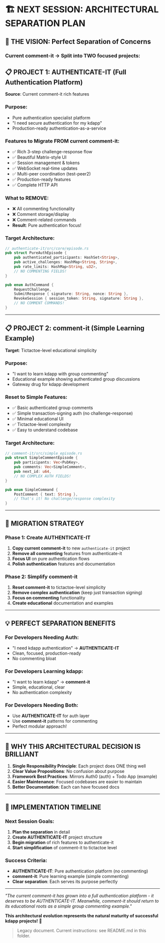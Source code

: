 # 🏗️ NEXT SESSION: ARCHITECTURAL SEPARATION PLAN

## 🎯 **THE VISION: Perfect Separation of Concerns**

### **Current comment-it** → Split into TWO focused projects:

## 📋 **PROJECT 1: AUTHENTICATE-IT** (Full Authentication Platform)
**Source**: Current comment-it rich features

### **Purpose**: 
- Pure authentication specialist platform
- "I need secure authentication for my kdapp"
- Production-ready authentication-as-a-service

### **Features to Migrate FROM current comment-it:**
- ✅ Rich 3-step challenge-response flow
- ✅ Beautiful Matrix-style UI  
- ✅ Session management & tokens
- ✅ WebSocket real-time updates
- ✅ Multi-peer coordination (test-peer2)
- ✅ Production-ready features
- ✅ Complete HTTP API

### **What to REMOVE:**
- ❌ All commenting functionality
- ❌ Comment storage/display
- ❌ Comment-related commands
- **Result**: Pure authentication focus!

### **Target Architecture:**
```rust
// authenticate-it/src/core/episode.rs
pub struct PureAuthEpisode {
    pub authenticated_participants: HashSet<String>,
    pub active_challenges: HashMap<String, String>,
    pub rate_limits: HashMap<String, u32>,
    // NO COMMENTING FIELDS!
}

pub enum AuthCommand {
    RequestChallenge,
    SubmitResponse { signature: String, nonce: String },
    RevokeSession { session_token: String, signature: String },
    // NO COMMENT COMMANDS!
}
```

---

## 📋 **PROJECT 2: comment-it** (Simple Learning Example)
**Target**: Tictactoe-level educational simplicity

### **Purpose**:
- "I want to learn kdapp with group commenting"
- Educational example showing authenticated group discussions
- Gateway drug for kdapp development

### **Reset to Simple Features:**
- ✅ Basic authenticated group comments
- ✅ Simple transaction-signing auth (no challenge-response)
- ✅ Minimal educational UI
- ✅ Tictactoe-level complexity
- ✅ Easy to understand codebase

### **Target Architecture:**
```rust
// comment-it/src/simple_episode.rs
pub struct SimpleCommentEpisode {
    pub participants: Vec<PubKey>,
    pub comments: Vec<SimpleComment>,
    pub next_id: u64,
    // NO COMPLEX AUTH FIELDS!
}

pub enum SimpleCommand {
    PostComment { text: String },
    // That's it! No challenge/response complexity
}
```

---

## 🚀 **MIGRATION STRATEGY**

### **Phase 1: Create AUTHENTICATE-IT**
1. **Copy current comment-it** to new `authenticate-it` project
2. **Remove all commenting** features from authenticate-it
3. **Focus UI** on pure authentication flows
4. **Polish authentication** features and documentation

### **Phase 2: Simplify comment-it**  
1. **Reset comment-it** to tictactoe-level simplicity
2. **Remove complex authentication** (keep just transaction signing)
3. **Focus on commenting** functionality
4. **Create educational** documentation and examples

---

## 💡 **PERFECT SEPARATION BENEFITS**

### **For Developers Needing Auth:**
- "I need kdapp authentication" → **AUTHENTICATE-IT**
- Clean, focused, production-ready
- No commenting bloat

### **For Developers Learning kdapp:**
- "I want to learn kdapp" → **comment-it**  
- Simple, educational, clear
- No authentication complexity

### **For Developers Needing Both:**
- Use **AUTHENTICATE-IT** for auth layer
- Use **comment-it** patterns for commenting
- Perfect modular approach!

---

## 🎯 **WHY THIS ARCHITECTURAL DECISION IS BRILLIANT**

1. **Single Responsibility Principle**: Each project does ONE thing well
2. **Clear Value Propositions**: No confusion about purpose  
3. **Framework Best Practices**: Mirrors Auth0 (auth) + Todo App (example)
4. **Easier Maintenance**: Focused codebases are easier to maintain
5. **Better Documentation**: Each can have focused docs

---

## 📅 **IMPLEMENTATION TIMELINE**

### **Next Session Goals:**
1. **Plan the separation** in detail
2. **Create AUTHENTICATE-IT** project structure
3. **Begin migration** of rich features to authenticate-it
4. **Start simplification** of comment-it to tictactoe level

### **Success Criteria:**
- **AUTHENTICATE-IT**: Pure authentication platform (no commenting)
- **comment-it**: Pure learning example (simple commenting)
- **Clear separation**: Each serves its purpose perfectly

---

*"The current comment-it has grown into a full authentication platform - it deserves to be AUTHENTICATE-IT. Meanwhile, comment-it should return to its educational roots as a simple group commenting example."*

**This architectural evolution represents the natural maturity of successful kdapp projects!** 🚀
> Legacy document. Current instructions: see README.md in this folder.
